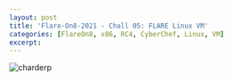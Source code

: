 ```yaml
---
layout: post
title: 'Flare-On8-2021 - Chall 05: FLARE Linux VM'
categories: [FlareOn8, x86, RC4, CyberChef, Linux, VM]
excerpt: 
---
```



![charderp](https://user-images.githubusercontent.com/86342821/143813511-a5aaf7e9-c8d1-4ff9-bc92-39cb6dd63ca1.gif)
